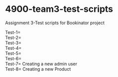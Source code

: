 # 4900-team3-test-scripts
Assignment 3-Test scripts for Bookinator project

Test-1=\
Test-2=\
Test-3=\
Test-4=\
Test-5=\
Test-6=\
Test-7= Creating a new admin user\
Test-8= Creating a new Product
